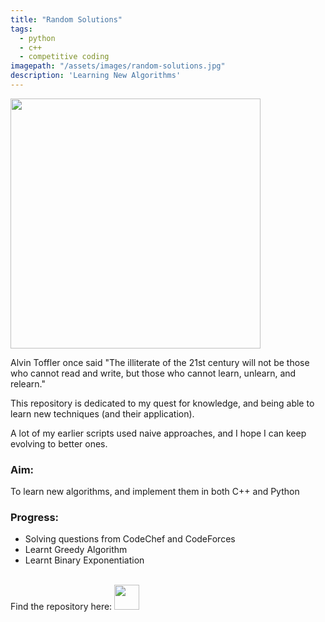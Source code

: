 ```yaml
---
title: "Random Solutions"
tags:
  - python
  - c++
  - competitive coding
imagepath: "/assets/images/random-solutions.jpg"
description: 'Learning New Algorithms'
---
```

<!--image-->
<img src="{{ page.imagepath | relative_url }}" alt="" height="400" width="400">

<!--background-->
Alvin Toffler once said "The illiterate of the 21st century will not be those who cannot read and write, but those who cannot learn, unlearn, and relearn."

This repository is dedicated to my quest for knowledge, and being able to learn new techniques (and their application). 

A lot of my earlier scripts used naive approaches, and I hope I can keep evolving to better ones.

### Aim: ### 
To learn new algorithms, and implement them in both C++ and Python

### Progress: ### 
<ul> 
<li> Solving questions from CodeChef and CodeForces </li>
<li> Learnt Greedy Algorithm </li>
<li> Learnt Binary Exponentiation </li>
</ul>
<br>
Find the repository here: 
<a href="https://github.com/PratikshaJain37/random-solutions">
<img src="{{ site.url }}/assets/images/github.png" height='40' width='40' alt="">
</a> 